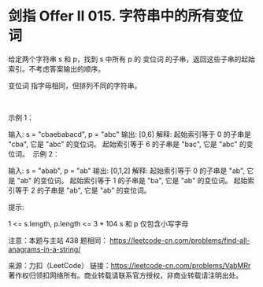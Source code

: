 # 剑指 Offer II 015. 字符串中的所有变位词

给定两个字符串 s 和 p，找到 s 中所有 p 的 变位词 的子串，返回这些子串的起始索引。不考虑答案输出的顺序。

变位词 指字母相同，但排列不同的字符串。

 

示例 1：

输入: s = "cbaebabacd", p = "abc"
输出: [0,6]
解释:
起始索引等于 0 的子串是 "cba", 它是 "abc" 的变位词。
起始索引等于 6 的子串是 "bac", 它是 "abc" 的变位词。
 示例 2：

输入: s = "abab", p = "ab"
输出: [0,1,2]
解释:
起始索引等于 0 的子串是 "ab", 它是 "ab" 的变位词。
起始索引等于 1 的子串是 "ba", 它是 "ab" 的变位词。
起始索引等于 2 的子串是 "ab", 它是 "ab" 的变位词。
 

提示:

1 <= s.length, p.length <= 3 * 104
s 和 p 仅包含小写字母
 

注意：本题与主站 438 题相同： https://leetcode-cn.com/problems/find-all-anagrams-in-a-string/

来源：力扣（LeetCode）
链接：https://leetcode-cn.com/problems/VabMRr
著作权归领扣网络所有。商业转载请联系官方授权，非商业转载请注明出处。